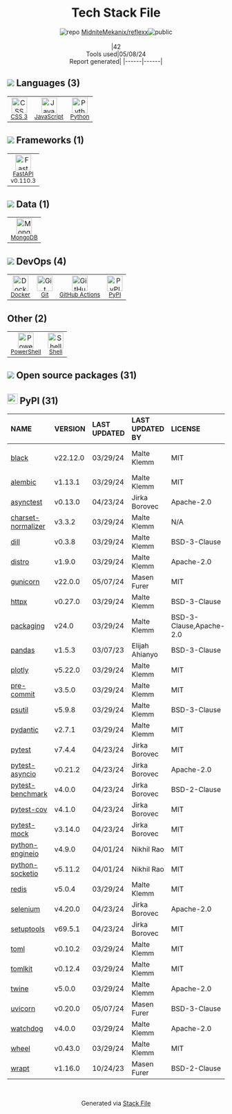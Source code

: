 <!--
&lt;--- Readme.md Snippet without images Start ---&gt;
## Tech Stack
MidniteMekanix/reflexx is built on the following main stack:

- [JavaScript](https://developer.mozilla.org/en-US/docs/Web/JavaScript) – Languages
- [Python](https://www.python.org) – Languages
- [FastAPI](https://fastapi.tiangolo.com/) – Microframeworks (Backend)
- [MongoDB](http://www.mongodb.com/) – Databases
- [Docker](https://www.docker.com/) – Virtual Machine Platforms & Containers
- [GitHub Actions](https://github.com/features/actions) – Continuous Integration
- [PowerShell](https://docs.microsoft.com/en-us/powershell/) – Shells
- [Shell](https://en.wikipedia.org/wiki/Shell_script) – Shells

Full tech stack [here](/techstack.md)

&lt;--- Readme.md Snippet without images End ---&gt;

&lt;--- Readme.md Snippet with images Start ---&gt;
## Tech Stack
MidniteMekanix/reflexx is built on the following main stack:

- <img width='25' height='25' src='https://img.stackshare.io/service/1209/javascript.jpeg' alt='JavaScript'/> [JavaScript](https://developer.mozilla.org/en-US/docs/Web/JavaScript) – Languages
- <img width='25' height='25' src='https://img.stackshare.io/service/993/pUBY5pVj.png' alt='Python'/> [Python](https://www.python.org) – Languages
- <img width='25' height='25' src='https://img.stackshare.io/service/25014/default_f6ff39141b468e832d1bc59fc98a060df604d44d.png' alt='FastAPI'/> [FastAPI](https://fastapi.tiangolo.com/) – Microframeworks (Backend)
- <img width='25' height='25' src='https://img.stackshare.io/service/1030/leaf-360x360.png' alt='MongoDB'/> [MongoDB](http://www.mongodb.com/) – Databases
- <img width='25' height='25' src='https://img.stackshare.io/service/586/n4u37v9t_400x400.png' alt='Docker'/> [Docker](https://www.docker.com/) – Virtual Machine Platforms & Containers
- <img width='25' height='25' src='https://img.stackshare.io/service/11563/actions.png' alt='GitHub Actions'/> [GitHub Actions](https://github.com/features/actions) – Continuous Integration
- <img width='25' height='25' src='https://img.stackshare.io/service/3681/powershell-logo.png' alt='PowerShell'/> [PowerShell](https://docs.microsoft.com/en-us/powershell/) – Shells
- <img width='25' height='25' src='https://img.stackshare.io/service/4631/default_c2062d40130562bdc836c13dbca02d318205a962.png' alt='Shell'/> [Shell](https://en.wikipedia.org/wiki/Shell_script) – Shells

Full tech stack [here](/techstack.md)

&lt;--- Readme.md Snippet with images End ---&gt;
-->
<div align="center">

# Tech Stack File
![](https://img.stackshare.io/repo.svg "repo") [MidniteMekanix/reflexx](https://github.com/MidniteMekanix/reflexx)![](https://img.stackshare.io/public_badge.svg "public")
<br/><br/>
|42<br/>Tools used|05/08/24 <br/>Report generated|
|------|------|
</div>

## <img src='https://img.stackshare.io/languages.svg'/> Languages (3)
<table><tr>
  <td align='center'>
  <img width='36' height='36' src='https://img.stackshare.io/service/6727/css.png' alt='CSS 3'>
  <br>
  <sub><a href="https://developer.mozilla.org/en-US/docs/Web/CSS/CSS3">CSS 3</a></sub>
  <br>
  <sub></sub>
</td>

<td align='center'>
  <img width='36' height='36' src='https://img.stackshare.io/service/1209/javascript.jpeg' alt='JavaScript'>
  <br>
  <sub><a href="https://developer.mozilla.org/en-US/docs/Web/JavaScript">JavaScript</a></sub>
  <br>
  <sub></sub>
</td>

<td align='center'>
  <img width='36' height='36' src='https://img.stackshare.io/service/993/pUBY5pVj.png' alt='Python'>
  <br>
  <sub><a href="https://www.python.org">Python</a></sub>
  <br>
  <sub></sub>
</td>

</tr>
</table>

## <img src='https://img.stackshare.io/frameworks.svg'/> Frameworks (1)
<table><tr>
  <td align='center'>
  <img width='36' height='36' src='https://img.stackshare.io/service/25014/default_f6ff39141b468e832d1bc59fc98a060df604d44d.png' alt='FastAPI'>
  <br>
  <sub><a href="https://fastapi.tiangolo.com/">FastAPI</a></sub>
  <br>
  <sub>v0.110.3</sub>
</td>

</tr>
</table>

## <img src='https://img.stackshare.io/databases.svg'/> Data (1)
<table><tr>
  <td align='center'>
  <img width='36' height='36' src='https://img.stackshare.io/service/1030/leaf-360x360.png' alt='MongoDB'>
  <br>
  <sub><a href="http://www.mongodb.com/">MongoDB</a></sub>
  <br>
  <sub></sub>
</td>

</tr>
</table>

## <img src='https://img.stackshare.io/devops.svg'/> DevOps (4)
<table><tr>
  <td align='center'>
  <img width='36' height='36' src='https://img.stackshare.io/service/586/n4u37v9t_400x400.png' alt='Docker'>
  <br>
  <sub><a href="https://www.docker.com/">Docker</a></sub>
  <br>
  <sub></sub>
</td>

<td align='center'>
  <img width='36' height='36' src='https://img.stackshare.io/service/1046/git.png' alt='Git'>
  <br>
  <sub><a href="http://git-scm.com/">Git</a></sub>
  <br>
  <sub></sub>
</td>

<td align='center'>
  <img width='36' height='36' src='https://img.stackshare.io/service/11563/actions.png' alt='GitHub Actions'>
  <br>
  <sub><a href="https://github.com/features/actions">GitHub Actions</a></sub>
  <br>
  <sub></sub>
</td>

<td align='center'>
  <img width='36' height='36' src='https://img.stackshare.io/service/12572/-RIWgodF_400x400.jpg' alt='PyPI'>
  <br>
  <sub><a href="https://pypi.org/">PyPI</a></sub>
  <br>
  <sub></sub>
</td>

</tr>
</table>

## Other (2)
<table><tr>
  <td align='center'>
  <img width='36' height='36' src='https://img.stackshare.io/service/3681/powershell-logo.png' alt='PowerShell'>
  <br>
  <sub><a href="https://docs.microsoft.com/en-us/powershell/">PowerShell</a></sub>
  <br>
  <sub></sub>
</td>

<td align='center'>
  <img width='36' height='36' src='https://img.stackshare.io/service/4631/default_c2062d40130562bdc836c13dbca02d318205a962.png' alt='Shell'>
  <br>
  <sub><a href="https://en.wikipedia.org/wiki/Shell_script">Shell</a></sub>
  <br>
  <sub></sub>
</td>

</tr>
</table>


## <img src='https://img.stackshare.io/group.svg' /> Open source packages (31)</h2>

## <img width='24' height='24' src='https://img.stackshare.io/service/12572/-RIWgodF_400x400.jpg'/> PyPI (31)

|NAME|VERSION|LAST UPDATED|LAST UPDATED BY|LICENSE|VULNERABILITIES|
|:------|:------|:------|:------|:------|:------|
|[black](https://pypi.org/project/black)|v22.12.0|03/29/24|Malte Klemm |MIT|[CVE-2024-21503](https://github.com/advisories/GHSA-fj7x-q9j7-g6q6) (Moderate)|
|[alembic](https://pypi.org/project/alembic)|v1.13.1|03/29/24|Malte Klemm |MIT|N/A|
|[asynctest](https://pypi.org/project/asynctest)|v0.13.0|04/23/24|Jirka Borovec |Apache-2.0|N/A|
|[charset-normalizer](https://pypi.org/project/charset-normalizer)|v3.3.2|03/29/24|Malte Klemm |N/A|N/A|
|[dill](https://pypi.org/project/dill)|v0.3.8|03/29/24|Malte Klemm |BSD-3-Clause|N/A|
|[distro](https://pypi.org/project/distro)|v1.9.0|03/29/24|Malte Klemm |Apache-2.0|N/A|
|[gunicorn](https://pypi.org/project/gunicorn)|v22.0.0|05/07/24|Masen Furer |MIT|N/A|
|[httpx](https://pypi.org/project/httpx)|v0.27.0|03/29/24|Malte Klemm |BSD-3-Clause|N/A|
|[packaging](https://pypi.org/project/packaging)|v24.0|03/29/24|Malte Klemm |BSD-3-Clause,Apache-2.0|N/A|
|[pandas](https://pypi.org/project/pandas)|v1.5.3|03/07/23|Elijah Ahianyo |BSD-3-Clause|N/A|
|[plotly](https://pypi.org/project/plotly)|v5.22.0|03/29/24|Malte Klemm |MIT|N/A|
|[pre-commit](https://pypi.org/project/pre-commit)|v3.5.0|03/29/24|Malte Klemm |MIT|N/A|
|[psutil](https://pypi.org/project/psutil)|v5.9.8|03/29/24|Malte Klemm |BSD-3-Clause|N/A|
|[pydantic](https://pypi.org/project/pydantic)|v2.7.1|03/29/24|Malte Klemm |MIT|N/A|
|[pytest](https://pypi.org/project/pytest)|v7.4.4|04/23/24|Jirka Borovec |MIT|N/A|
|[pytest-asyncio](https://pypi.org/project/pytest-asyncio)|v0.21.2|04/23/24|Jirka Borovec |Apache-2.0|N/A|
|[pytest-benchmark](https://pypi.org/project/pytest-benchmark)|v4.0.0|04/23/24|Jirka Borovec |BSD-2-Clause|N/A|
|[pytest-cov](https://pypi.org/project/pytest-cov)|v4.1.0|04/23/24|Jirka Borovec |MIT|N/A|
|[pytest-mock](https://pypi.org/project/pytest-mock)|v3.14.0|04/23/24|Jirka Borovec |MIT|N/A|
|[python-engineio](https://pypi.org/project/python-engineio)|v4.9.0|04/01/24|Nikhil Rao |MIT|N/A|
|[python-socketio](https://pypi.org/project/python-socketio)|v5.11.2|04/01/24|Nikhil Rao |MIT|N/A|
|[redis](https://pypi.org/project/redis)|v5.0.4|03/29/24|Malte Klemm |MIT|N/A|
|[selenium](https://pypi.org/project/selenium)|v4.20.0|04/23/24|Jirka Borovec |Apache-2.0|N/A|
|[setuptools](https://pypi.org/project/setuptools)|v69.5.1|04/23/24|Jirka Borovec |MIT|N/A|
|[toml](https://pypi.org/project/toml)|v0.10.2|03/29/24|Malte Klemm |MIT|N/A|
|[tomlkit](https://pypi.org/project/tomlkit)|v0.12.4|03/29/24|Malte Klemm |MIT|N/A|
|[twine](https://pypi.org/project/twine)|v5.0.0|03/29/24|Malte Klemm |Apache-2.0|N/A|
|[uvicorn](https://pypi.org/project/uvicorn)|v0.20.0|05/07/24|Masen Furer |BSD-3-Clause|N/A|
|[watchdog](https://pypi.org/project/watchdog)|v4.0.0|03/29/24|Malte Klemm |Apache-2.0|N/A|
|[wheel](https://pypi.org/project/wheel)|v0.43.0|03/29/24|Malte Klemm |MIT|N/A|
|[wrapt](https://pypi.org/project/wrapt)|v1.16.0|10/24/23|Masen Furer |BSD-2-Clause|N/A|

<br/>
<div align='center'>

Generated via [Stack File](https://github.com/marketplace/stack-file)
